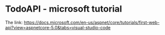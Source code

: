 # TodoAPI - microsoft tutorial
The link: https://docs.microsoft.com/en-us/aspnet/core/tutorials/first-web-api?view=aspnetcore-5.0&tabs=visual-studio-code

